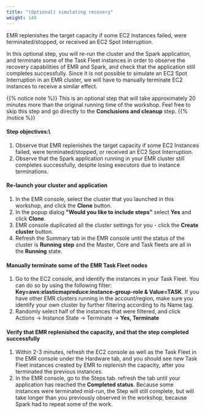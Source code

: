 ```yaml
---
title: "(Optional) simulating recovery"
weight: 149
---
```


EMR replenishes the target capacity if some EC2 Instances failed, were terminated/stopped, or received an EC2 Spot Interruption.

In this optional step, you will re-run the cluster and the Spark application, and terminate some of the Task Fleet instances in order to observe the recovery capabilities of EMR and Spark, and check that the application still completes successfully. Since it is not possible to simulate an EC2 Spot Interruption in an EMR cluster, we will have to manually terminate EC2 instances to receive a similar effect.

{{% notice note %}}
This is an optional step that will take approximately 20 minutes more than the original running time of the workshop. Feel free to skip this step and go directly to the **Conclusions and cleanup** step.
{{% /notice %}}

#### Step objectives:\
1. Observe that EMR replenishes the target capacity if some EC2 Instances failed, were terminated/stopped, or received an EC2 Spot Interruption.
2. Observe that the Spark application running in your EMR cluster still completes successfully, despite losing executors due to instance terminations.

#### Re-launch your cluster and application
1. In the EMR console, select the cluster that you launched in this workshop, and click the **Clone** button.
2. In the popup dialog **"Would you like to include steps"** select **Yes** and click **Clone**.
3. EMR console duplicated all the cluster settings for you - click the **Create cluster** button.
4. Refresh the Summary tab in the EMR console until the status of the cluster is **Running step** and the Master, Core and Task fleets are all in the **Running** state.

#### Manually terminate some of the EMR Task Fleet nodes
1. Go to the EC2 console, and identify the instances in your Task Fleet. You can do so by using the following filter: **Key=aws:elasticmapreduce:instance-group-role & Value=TASK**. If you have other EMR clusters running in the account/region, make sure you identify your own cluster by further filtering according to its Name tag.
2. Randomly select half of the instances that were filtered, and click Actions -> Instance State -> Terminate -> **Yes, Terminate**

#### Verify that EMR replenished the capacity, and that the step completed successfully
1. Within 2-3 minutes, refresh the EC2 console as well as the Task Fleet in the EMR console under the Hardware tab, and you should see new Task Fleet instances created by EMR to replenish the capacity, after you terminated the previous instances.
2. In the EMR console, go to the Steps tab. refresh the tab until your application has reached the **Completed status**. Because some instances were terminated mid-run, the Step will still complete, but will take longer than you previously observed in the workshop, because Spark had to repeat some of the work.